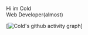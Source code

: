 Hi im Cold <br>
Web Developer(almost) <br>

[![Cold's github activity graph](https://activity-graph.herokuapp.com/graph?username=ColdMaybe&theme=xcode)]
